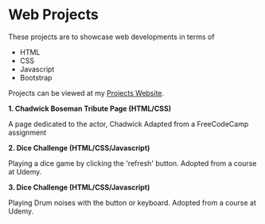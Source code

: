# Web Projects

These projects are to showcase web developments in terms of

* HTML
* CSS
* Javascript
* Bootstrap

Projects can be viewed at my [Projects Website](http://www.thebluefish.com/portfolio/).

**1. Chadwick Boseman Tribute Page (HTML/CSS)**

A page dedicated to the actor, Chadwick
Adapted from a FreeCodeCamp assignment

**2. Dice Challenge (HTML/CSS/Javascript)**

Playing a dice game by clicking the 'refresh' button.
Adopted from a course at Udemy. 


**3. Dice Challenge (HTML/CSS/Javascript)**

Playing Drum noises with the button or keyboard.
Adopted from a course at Udemy. 



